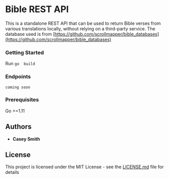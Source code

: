 #  Bible REST API

This is a standalone REST  API that can be used to return Bible verses from various translations locally, without relying on a third-party service. The database used is from [https://github.com/scrollmapper/bible_databases](https://github.com/scrollmapper/bible_databases)

###  Getting  Started
Run  ```go  build```

### Endpoints
```coming soon```  

###  Prerequisites

Go >=1.11

##  Authors

*  **Casey Smith** 
  
##  License

This  project  is  licensed  under  the  MIT  License  -  see  the  [LICENSE.md](LICENSE.md)  file  for  details